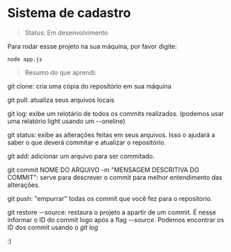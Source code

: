 # Sistema de cadastro

> Status: Em desenvolvimento

Para rodar essse projeto na sua máquina, por favor digite:

```
node app.js
```
> Resumo do que aprendi:

<p>git clone: cria uma cópia do repositório em sua máquina</p>
<p>git pull: atualiza seus arquivos locais</p>
<p>git log: exibe um relotário de todos os commits realizados. (podemos usar uma relatório light usando um --oneline)</p>
<p>git status: exibe as alterações feitas em seus arquivos. Isso o ajudará a saber o que deverá commitar e atualizar o repositório.</p>
<p>git add: adicionar um arquivo para ser commitado.</p>
<p>git commit NOME DO ARQUIVO -m "MENSAGEM DESCRITIVA DO COMMIT": serve para descrever o commit para melhor entendimento das alterações.</p>
<p>git push: "empurrar" todas os commit que você fez para o repositorio.</p>
<p>git restore --source: restaura o projeto a apartir de um commit. É nesse informar o ID do commit logo após a flag <i>--source</i>. Podemos encontrar os ID dos commit usando o <i>git log</i></p>

:)